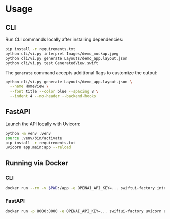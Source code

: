 # Usage

## CLI
Run CLI commands locally after installing dependencies:

```bash
pip install -r requirements.txt
python cli/vi.py interpret Images/demo_mockup.jpeg
python cli/vi.py generate Layouts/demo_app.layout.json
python cli/vi.py test GeneratedView.swift
```

The `generate` command accepts additional flags to customize the output:

```bash
python cli/vi.py generate Layouts/demo_app.layout.json \
  --name HomeView \
  --font title --color blue --spacing 8 \
  --indent 4 --no-header --backend-hooks
```

## FastAPI
Launch the API locally with Uvicorn:

```bash
python -m venv .venv
source .venv/bin/activate
pip install -r requirements.txt
uvicorn app.main:app --reload
```

## Running via Docker

### CLI
```bash
docker run --rm -v $PWD:/app -e OPENAI_API_KEY=... swiftui-factory interpret Images/demo_mockup.jpeg
```

### FastAPI
```bash
docker run -p 8000:8000 -e OPENAI_API_KEY=... swiftui-factory uvicorn app.main:app --host 0.0.0.0 --port 8000
```
